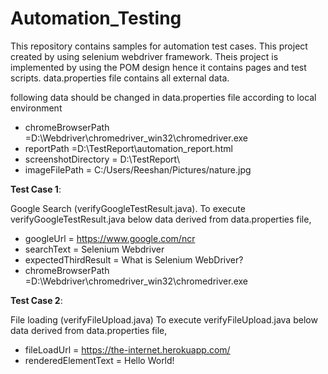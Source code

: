 # Automation_Testing 
This repository contains samples for automation test cases. This project created by using selenium webdriver framework.
Theis project is implemented by using the POM design hence it contains  pages and test scripts. 
data.properties file contains all external data.

following data should be changed in data.properties file according to local environment 


- chromeBrowserPath =D:\\Webdriver\\chromedriver_win32\\chromedriver.exe
- reportPath =D:\\TestReport\\automation_report.html
- screenshotDirectory = D:\\TestReport\\
- imageFilePath = C:/Users/Reeshan/Pictures/nature.jpg



**Test Case 1**: 

Google Search (verifyGoogleTestResult.java).
To execute verifyGoogleTestResult.java below data derived from data.properties file,

- googleUrl =  https://www.google.com/ncr
- searchText = Selenium Webdriver
- expectedThirdResult = What is Selenium WebDriver?
- chromeBrowserPath =D:\\Webdriver\\chromedriver_win32\\chromedriver.exe

**Test Case 2**: 

File loading (verifyFileUpload.java)
To execute verifyFileUpload.java below data derived from data.properties file,

- fileLoadUrl = https://the-internet.herokuapp.com/
- renderedElementText = Hello World!


